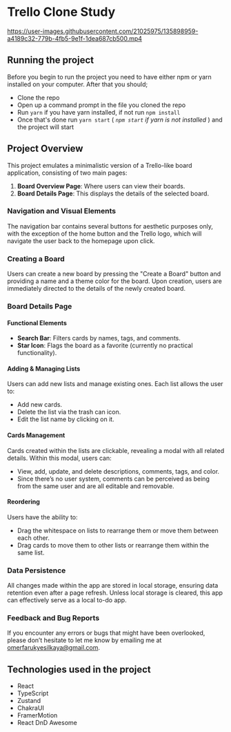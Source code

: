 # **Trello Clone Study**

https://user-images.githubusercontent.com/21025975/135898959-a4189c32-779b-4fb5-9e1f-1dea687cb500.mp4

## **Running the project**

Before you begin to run the project you need to have either npm or yarn installed on your computer.
After that you should;

-   Clone the repo
-   Open up a command prompt in the file you cloned the repo
-   Run `yarn` if you have yarn installed, if not run `npm install`
-   Once that's done run `yarn start` ( _`npm start` if yarn is not installed_ ) and the project will start

## **Project Overview**

This project emulates a minimalistic version of a Trello-like board application, consisting of two main pages:

1. **Board Overview Page**: Where users can view their boards.
2. **Board Details Page**: This displays the details of the selected board.

### **Navigation and Visual Elements**

The navigation bar contains several buttons for aesthetic purposes only, with the exception of the home button and the Trello logo, which will navigate the user back to the homepage upon click.

### **Creating a Board**

Users can create a new board by pressing the "Create a Board" button and providing a name and a theme color for the board. Upon creation, users are immediately directed to the details of the newly created board.

### **Board Details Page**

#### **Functional Elements**

-   **Search Bar**: Filters cards by names, tags, and comments.
-   **Star Icon**: Flags the board as a favorite (currently no practical functionality).

#### **Adding & Managing Lists**

Users can add new lists and manage existing ones. Each list allows the user to:

-   Add new cards.
-   Delete the list via the trash can icon.
-   Edit the list name by clicking on it.

#### **Cards Management**

Cards created within the lists are clickable, revealing a modal with all related details. Within this modal, users can:

-   View, add, update, and delete descriptions, comments, tags, and color.
-   Since there’s no user system, comments can be perceived as being from the same user and are all editable and removable.

#### **Reordering**

Users have the ability to:

-   Drag the whitespace on lists to rearrange them or move them between each other.
-   Drag cards to move them to other lists or rearrange them within the same list.

### **Data Persistence**

All changes made within the app are stored in local storage, ensuring data retention even after a page refresh. Unless local storage is cleared, this app can effectively serve as a local to-do app.

### **Feedback and Bug Reports**

If you encounter any errors or bugs that might have been overlooked, please don’t hesitate to let me know by emailing me at [omerfarukyesilkaya@gmail.com](mailto:omerfarukyesilkaya@gmail.com).

## **Technologies used in the project**

-   React
-   TypeScript
-   Zustand
-   ChakraUI
-   FramerMotion
-   React DnD Awesome
